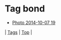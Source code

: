 <!--
title: Tag bond
date: 2020-06-28T15:26:59.863Z
tags:
-->
# Tag bond

 * [Photo 2014-10-07 19](99423004449.md)

| [Tags](tags.md) | [Top](index.md) |
